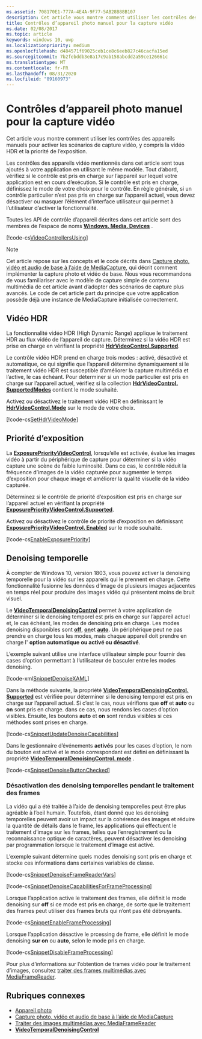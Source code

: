 ```yaml
---
ms.assetid: 708170E1-777A-4E4A-9F77-5AB28B88B107
description: Cet article vous montre comment utiliser les contrôles des appareils manuels pour activer les scénarios de capture vidéo, y compris la vidéo HDR et la priorité de l’exposition.
title: Contrôles d’appareil photo manuel pour la capture vidéo
ms.date: 02/08/2017
ms.topic: article
keywords: windows 10, uwp
ms.localizationpriority: medium
ms.openlocfilehash: d484571f69025ceb1ce8c6eeb827c46cacfa15ed
ms.sourcegitcommit: 7b2febddb3e8a17c9ab158abcdd2a59ce126661c
ms.translationtype: MT
ms.contentlocale: fr-FR
ms.lasthandoff: 08/31/2020
ms.locfileid: "89160973"
---
```

# <a name="manual-camera-controls-for-video-capture"></a>Contrôles d’appareil photo manuel pour la capture vidéo



Cet article vous montre comment utiliser les contrôles des appareils manuels pour activer les scénarios de capture vidéo, y compris la vidéo HDR et la priorité de l’exposition.

Les contrôles des appareils vidéo mentionnés dans cet article sont tous ajoutés à votre application en utilisant le même modèle. Tout d’abord, vérifiez si le contrôle est pris en charge sur l’appareil sur lequel votre application est en cours d’exécution. Si le contrôle est pris en charge, définissez le mode de votre choix pour le contrôle. En règle générale, si un contrôle particulier n’est pas pris en charge sur l’appareil actuel, vous devez désactiver ou masquer l’élément d’interface utilisateur qui permet à l’utilisateur d’activer la fonctionnalité.

Toutes les API de contrôle d’appareil décrites dans cet article sont des membres de l’espace de noms [**Windows. Media. Devices**](/uwp/api/Windows.Media.Devices) .

[!code-cs[VideoControllersUsing](./code/BasicMediaCaptureWin10/cs/MainPage.xaml.cs#SnippetVideoControllersUsing)]

> [!NOTE] 
> Cet article repose sur les concepts et le code décrits dans [Capture photo, vidéo et audio de base à l’aide de MediaCapture](basic-photo-video-and-audio-capture-with-MediaCapture.md), qui décrit comment implémenter la capture photo et vidéo de base. Nous vous recommandons de vous familiariser avec le modèle de capture simple de contenu multimédia de cet article avant d’adopter des scénarios de capture plus avancés. Le code de cet article part du principe que votre application possède déjà une instance de MediaCapture initialisée correctement.

## <a name="hdr-video"></a>Vidéo HDR

La fonctionnalité vidéo HDR (High Dynamic Range) applique le traitement HDR au flux vidéo de l’appareil de capture. Déterminez si la vidéo HDR est prise en charge en vérifiant la propriété [**HdrVideoControl.Supported**](/uwp/api/windows.media.devices.hdrvideocontrol.supported).

Le contrôle vidéo HDR prend en charge trois modes : activé, désactivé et automatique, ce qui signifie que l’appareil détermine dynamiquement si le traitement vidéo HDR est susceptible d’améliorer la capture multimédia et l’active, le cas échéant. Pour déterminer si un mode particulier est pris en charge sur l’appareil actuel, vérifiez si la collection [**HdrVideoControl. SupportedModes**](/uwp/api/windows.media.devices.hdrvideocontrol.supportedmodes) contient le mode souhaité.

Activez ou désactivez le traitement vidéo HDR en définissant le [**HdrVideoControl.Mode**](/uwp/api/windows.media.devices.hdrvideocontrol.mode) sur le mode de votre choix.

[!code-cs[SetHdrVideoMode](./code/BasicMediaCaptureWin10/cs/MainPage.xaml.cs#SnippetSetHdrVideoMode)]

## <a name="exposure-priority"></a>Priorité d’exposition

La [**ExposurePriorityVideoControl**](/uwp/api/Windows.Media.Devices.ExposurePriorityVideoControl), lorsqu’elle est activée, évalue les images vidéo à partir du périphérique de capture pour déterminer si la vidéo capture une scène de faible luminosité. Dans ce cas, le contrôle réduit la fréquence d’images de la vidéo capturée pour augmenter le temps d’exposition pour chaque image et améliorer la qualité visuelle de la vidéo capturée.

Déterminez si le contrôle de priorité d’exposition est pris en charge sur l’appareil actuel en vérifiant la propriété [**ExposurePriorityVideoControl.Supported**](/uwp/api/windows.media.devices.exposurepriorityvideocontrol.supported).

Activez ou désactivez le contrôle de priorité d’exposition en définissant [**ExposurePriorityVideoControl. Enabled**](/uwp/api/windows.media.devices.exposurepriorityvideocontrol.enabled) sur le mode souhaité.

[!code-cs[EnableExposurePriority](./code/BasicMediaCaptureWin10/cs/MainPage.xaml.cs#SnippetEnableExposurePriority)]

## <a name="temporal-denoising"></a>Denoising temporelle
À compter de Windows 10, version 1803, vous pouvez activer la denoising temporelle pour la vidéo sur les appareils qui le prennent en charge. Cette fonctionnalité fusionne les données d’image de plusieurs images adjacentes en temps réel pour produire des images vidéo qui présentent moins de bruit visuel.

Le [**VideoTemporalDenoisingControl**](/uwp/api/windows.media.devices.videotemporaldenoisingcontrol) permet à votre application de déterminer si le denoising temporel est pris en charge sur l’appareil actuel et, le cas échéant, les modes de denoising pris en charge. Les modes denoising disponibles sont [**off**](/uwp/api/windows.media.devices.videotemporaldenoisingmode), [**on**](/uwp/api/windows.media.devices.videotemporaldenoisingmode)et [**auto**](/uwp/api/windows.media.devices.videotemporaldenoisingmode). Un périphérique peut ne pas prendre en charge tous les modes, mais chaque appareil doit prendre en charge l' **option automatique** **ou activé ou** **désactivé**.

L’exemple suivant utilise une interface utilisateur simple pour fournir des cases d’option permettant à l’utilisateur de basculer entre les modes denoising.

[!code-xml[SnippetDenoiseXAML](./code/BasicMediaCaptureWin10/cs/MainPage.xaml#SnippetDenoiseXAML)]

Dans la méthode suivante, la propriété [**VideoTemporalDenoisingControl. Supported**](/uwp/api/windows.media.devices.videotemporaldenoisingcontrol.supported) est vérifiée pour déterminer si le denoising temporel est pris en charge sur l’appareil actuel. Si c’est le cas, nous vérifions que **off** et **auto** ou **on** sont pris en charge. dans ce cas, nous rendons les cases d’option visibles. Ensuite, les boutons **auto** et **on** sont rendus visibles si ces méthodes sont prises en charge.

[!code-cs[SnippetUpdateDenoiseCapabilities](./code/BasicMediaCaptureWin10/cs/MainPage.ManualControls.xaml.cs#SnippetUpdateDenoiseCapabilities)]

Dans le gestionnaire d’événements **activés** pour les cases d’option, le nom du bouton est activé et le mode correspondant est défini en définissant la propriété [**VideoTemporalDenoisingControl. mode**](/uwp/api/windows.media.devices.videotemporaldenoisingcontrol.mode) .

[!code-cs[SnippetDenoiseButtonChecked](./code/BasicMediaCaptureWin10/cs/MainPage.ManualControls.xaml.cs#SnippetDenoiseButtonChecked)]

### <a name="disabling-temporal-denoising-while-processing-frames"></a>Désactivation des denoising temporelles pendant le traitement des frames
La vidéo qui a été traitée à l’aide de denoising temporelles peut être plus agréable à l’oeil humain. Toutefois, étant donné que les denoising temporelles peuvent avoir un impact sur la cohérence des images et réduire la quantité de détails dans le frame, les applications qui effectuent le traitement d’image sur les frames, telles que l’enregistrement ou la reconnaissance optique de caractères, peuvent désactiver les denoising par programmation lorsque le traitement d’image est activé.

L’exemple suivant détermine quels modes denoising sont pris en charge et stocke ces informations dans certaines variables de classe.

[!code-cs[SnippetDenoiseFrameReaderVars](./code/BasicMediaCaptureWin10/cs/MainPage.ManualControls.xaml.cs#SnippetDenoiseFrameReaderVars)]

[!code-cs[SnippetDenoiseCapabilitiesForFrameProcessing](./code/BasicMediaCaptureWin10/cs/MainPage.ManualControls.xaml.cs#SnippetDenoiseCapabilitiesForFrameProcessing)]

Lorsque l’application active le traitement des frames, elle définit le mode denoising sur **off** si ce mode est pris en charge, de sorte que le traitement des frames peut utiliser des frames bruts qui n’ont pas été débruyants.

[!code-cs[SnippetEnableFrameProcessing](./code/BasicMediaCaptureWin10/cs/MainPage.ManualControls.xaml.cs#SnippetEnableFrameProcessing)]

Lorsque l’application désactive le prcessing de frame, elle définit le mode denoising **sur on** ou **auto**, selon le mode pris en charge.

[!code-cs[SnippetDisableFrameProcessing](./code/BasicMediaCaptureWin10/cs/MainPage.ManualControls.xaml.cs#SnippetDisableFrameProcessing)]

Pour plus d’informations sur l’obtention de trames vidéo pour le traitement d’images, consultez [traiter des frames multimédias avec MediaFrameReader](process-media-frames-with-mediaframereader.md).

## <a name="related-topics"></a>Rubriques connexes

* [Appareil photo](camera.md)
* [Capture photo, vidéo et audio de base à l’aide de MediaCapture](basic-photo-video-and-audio-capture-with-MediaCapture.md)
* [Traiter des images multimédias avec MediaFrameReader](process-media-frames-with-mediaframereader.md)
*  [**VideoTemporalDenoisingControl**](/uwp/api/windows.media.devices.videotemporaldenoisingcontrol)
 